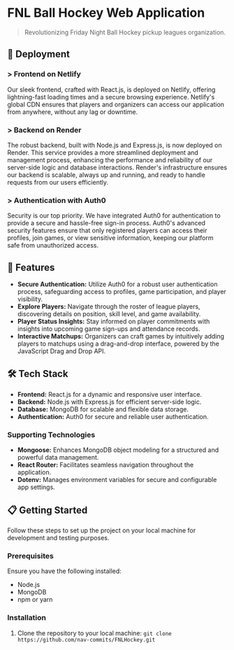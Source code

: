 # FNL Ball Hockey Web Application

> Revolutionizing Friday Night Ball Hockey pickup leagues organization.

## 🚀 Deployment

### > Frontend on Netlify

Our sleek frontend, crafted with React.js, is deployed on Netlify, offering lightning-fast loading times and a secure browsing experience. Netlify's global CDN ensures that players and organizers can access our application from anywhere, without any lag or downtime.

### > Backend on Render

The robust backend, built with Node.js and Express.js, is now deployed on Render. This service provides a more streamlined deployment and management process, enhancing the performance and reliability of our server-side logic and database interactions. Render's infrastructure ensures our backend is scalable, always up and running, and ready to handle requests from our users efficiently.

### > Authentication with Auth0

Security is our top priority. We have integrated Auth0 for authentication to provide a secure and hassle-free sign-in process. Auth0's advanced security features ensure that only registered players can access their profiles, join games, or view sensitive information, keeping our platform safe from unauthorized access.

## 🌟 Features

- **Secure Authentication:** Utilize Auth0 for a robust user authentication process, safeguarding access to profiles, game participation, and player visibility.
- **Explore Players:** Navigate through the roster of league players, discovering details on position, skill level, and game availability.
- **Player Status Insights:** Stay informed on player commitments with insights into upcoming game sign-ups and attendance records.
- **Interactive Matchups:** Organizers can craft games by intuitively adding players to matchups using a drag-and-drop interface, powered by the JavaScript Drag and Drop API.

## 🛠 Tech Stack

- **Frontend:** React.js for a dynamic and responsive user interface.
- **Backend:** Node.js with Express.js for efficient server-side logic.
- **Database:** MongoDB for scalable and flexible data storage.
- **Authentication:** Auth0 for secure and reliable user authentication.

### Supporting Technologies

- **Mongoose:** Enhances MongoDB object modeling for a structured and powerful data management.
- **React Router:** Facilitates seamless navigation throughout the application.
- **Dotenv:** Manages environment variables for secure and configurable app settings.

## 📋 Getting Started

Follow these steps to set up the project on your local machine for development and testing purposes.

### Prerequisites

Ensure you have the following installed:

- Node.js
- MongoDB
- npm or yarn

### Installation

1. Clone the repository to your local machine:
   `git clone https://github.com/nav-commits/FNLHockey.git`

